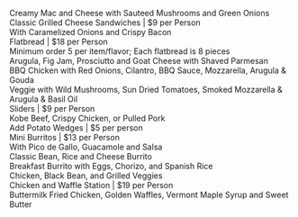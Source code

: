 Creamy Mac and Cheese with Sauteed Mushrooms and Green Onions  
Classic Grilled Cheese Sandwiches | $9 per Person  
With Caramelized Onions and Crispy Bacon  
Flatbread | $18 per Person  
Minimum order 5 per item/flavor; Each flatbread is 8 pieces  
Arugula, Fig Jam, Prosciutto and Goat Cheese with Shaved Parmesan  
BBQ Chicken with Red Onions, Cilantro, BBQ Sauce, Mozzarella, Arugula & Gouda  
Veggie with Wild Mushrooms, Sun Dried Tomatoes, Smoked Mozzarella & Arugula & Basil Oil  
Sliders | $9 per Person  
Kobe Beef, Crispy Chicken, or Pulled Pork  
Add Potato Wedges | $5 per person  
Mini Burritos | $13 per Person  
With Pico de Gallo, Guacamole and Salsa  
Classic Bean, Rice and Cheese Burrito  
Breakfast Burrito with Eggs, Chorizo, and Spanish Rice  
Chicken, Black Bean, and Grilled Veggies  
Chicken and Waffle Station | $19 per Person  
Buttermilk Fried Chicken, Golden Waffles, Vermont Maple Syrup and Sweet Butter